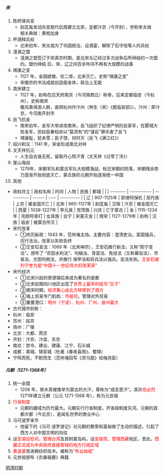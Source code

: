 ##### 宋

1. 陈桥驿兵变
   - 赵匡胤发动兵变取代后周建立北宋，定都汴京（今开封），世称宋太祖  
   相关典故：黄袍加身
2. 杯酒释兵权
   - 北宋初年，宋太祖为了巩固统治，设酒宴，解除了石守信等人的兵权
3. 澶渊之盟
   - 澶渊之盟签订于宋真宗时期，是北宋与辽经过多次战争后所缔结的一次盟约。盟约缔结 后，宋、辽之间百余年间不再有大规模的战事
4. 靖康之变
   - 1127 年，金国掳徽、钦二帝，北宋灭亡，史称“靖康之变”
   - 宋徽宗的书法成就创造瘦金体，政治上无能
5. 南宋建立
   - 1127 年，赵构在应天府南京（今河南商丘）称帝，后来定都临安（今杭州），史称南宋  
   暖风熏得游人醉，直把杭州作汴州（林生〔宋〕《题临安邸》）。汴州：即汴京，今河南开封市
6. 岳飞抗金
   - 南宋初年，金军大举进攻南宋，岳飞组织了纪律严明的岳家军，在郾城大败金军，但权臣秦桧却以“莫须有”的“谋反”罪杀害了岳飞
   - 靖康耻，犹未雪；臣子恨，何时灭（岳飞《满江红》）
7. 绍兴和议：1141 年，宋金形成南北对峙
8. 文天祥抗元
   - 人生自古谁无死，留取丹心照汗青（文天祥《过零丁洋》）
9. 崖山海战
   - 1279年，宋朝军队和蒙古军队大规模海战，标志宋朝的陨落，宋朝残余势力逐渐开始彻底灭亡，蒙古族的元朝开始逐渐统一中国
10. 其他
   - 政权并立
    | 政权名称 | 时间        | 人物       | 民族   | 都城 |            |
    | -------- | ----------- | ---------- | ------ | ---- | ---------- |
    | 辽       | 907-1125年  | 耶律阿保机 | 契丹族 | 上京 | 被金国灭亡 |
    | 北宋     | 960-1127年  | 赵匡胤     | 汉族   | 汴京 | 被金国灭亡 |
    | 西夏     | 1038-1227年 | 李元昊     | 党项族 | 兴庆 | 亡于蒙古   |
    | 金       | 1115-1234年 | 完颜阿骨打 | 女真族 | 会宁 | 宋蒙灭金   |
    | 南宋     | 1127-1279年 | 赵构       | 汉族   | 临安 | 被蒙古所灭 |
   - 宋代改革
      - ①庆历新政：1043 年，范仲淹主持。主要内容：澄清吏治，富国强兵，厉行法治。改革以失败告终
      - ②王安石变法：1069 年（北宋神宗），王安石推行新法，又称“熙宁变法”。颁布了 “农田水利法”、均输法、青苗法、免役法（又称募役法）、市易法、方田均税法，并推行 保甲法和将兵法以强兵。变法失败。<font color=red>王安石被列宁誉为是“中国十一世纪伟大的改革家”</font>
   - 宋代经济
      - ①北宋兴起的景德镇后来成为著名的瓷都
      - ②北宋前期四川地区出现了<font color=red>世界上最早的纸币“交子”</font>
      - ③南宋时期，<font color=red>经济重心由北方转移到了南方</font>
      - ④海上贸易专门机构：<font color=red>市舶司</font>，管理对外贸易
      - ⑤重要港口：<font color=red>明州（宁波）、杭州、广州、泉州最大</font>
- 古代城市别称：
- 杭州：临安
- 苏州：姑苏
- 扬州：广陵
- 北京：大都、燕京
- 开封：汴京、汴梁、东京
- 南京：禁令、建业、建康、江宁、石头城
- 成都：蓉城、锦官城（杜甫《春夜喜雨》、蜀锦）
- 宁鸣而死，不默而生（范仲淹回写《灵乌赋》给梅尧臣）

##### 元朝（1271-1368年）

1. 统一全国
   - 1206 年，铁木真被推举为蒙古的大汗，尊称为“成吉思汗”。其孙<font color=red>忽必烈</font>1271年建立元朝（公元 1271-1368 年），称为元世祖
2. <font color=red>行省制度</font>
   - 元朝的疆域为历代最大。元朝实行行省制度，开省级制度先河。元朝的首都大都（今北京），是闻名世界的商业中心
3. 马可波罗来华
   - 他留下的《马可·波罗游记》对元朝的繁荣和富裕做了生动的描述，引起了西方人对中国文明的向往
4. 设<font color=red>澎湖巡检司，管理台湾</font>及其附属岛屿。设<font color=red>宣政院，管理西藏</font>地区，至此，<font color=red>西藏正式成为中央政府直接管辖的地方行政区域</font>
5. <font color=red>黄道婆</font>改进棉纺织技术。被称为<font color=red>“布业始祖”</font>
6. 元世祖颁布《农桑辑要》典籍

[明清时期](lsrw/zggds/mqsq)